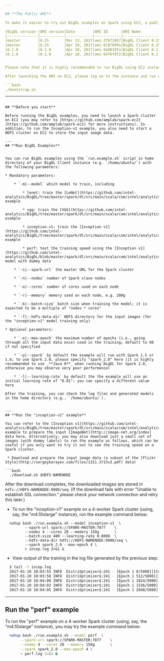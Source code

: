 ```yaml
---

## **The Public AMI**

To make it easier to try out BigDL examples on Spark using EC2, a public AMI is provided. It will automatically retrieve the latest BigDL package, download the necessary input data, and then run the specified BigDL example (using Java 8 on a Spark cluster). The details of the public AMI are shown in the table below.

|BigDL version |AMI version|Date        |AMI ID      |AMI Name          |Region               |Status    |
|--------------|-----------|------------|------------|----------------- |---------------------|----------|
|master        |0.2S       |Mar 13, 2017|ami-37b73957|BigDL Client 0.2S |US West (Oregon)     |Active    |
|master        |0.2S       |Apr 10, 2017|ami-8c87099a|BigDL Client 0.2S |US East (N. Virginia)|Active    |
|0.1.0         |0.1.0      |Apr 10, 2017|ami-9a8818fa|BigDL Client 0.1.0|US West (Oregon)     |Active    |
|0.1.0         |0.1.0      |Apr 10, 2017|ami-6476f872|BigDL Client 0.1.0|US East (N. Virginia)|Active    |


Please note that it is highly recommended to run BigDL using EC2 instances with Xeon E5 v3 or v4 processors.

After launching the AMI on EC2, please log on to the instance and run a "bootstrap.sh" script to download example scripts.

```bash
./bootstrap.sh
```

---
```

## **Before you start**

Before running the BigDL examples, you need to launch a Spark cluster on EC2 (you may refer to [https://github.com/amplab/spark-ec2](https://github.com/amplab/spark-ec2) for more instructions). In addition, to run the Inception-v1 example, you also need to start a HDFS cluster on EC2 to store the input image data.

---
## **Run BigDL Examples**


You can run BigDL examples using the `run.example.sh` script in home directory of your BigDL Client instance (e.g. `/home/ubuntu/`) with the following parameters:

* Mandatory parameters:
  
    * `-m|--model` which model to train, including
    
        * lenet: train the [LeNet](https://github.com/intel-analytics/BigDL/tree/master/spark/dl/src/main/scala/com/intel/analytics/bigdl/models/lenet) example
    
        * vgg: train the [VGG](https://github.com/intel-analytics/BigDL/tree/master/spark/dl/src/main/scala/com/intel/analytics/bigdl/models/vgg) example

        * inception-v1: train the [Inception v1](https://github.com/intel-analytics/BigDL/tree/master/spark/dl/src/main/scala/com/intel/analytics/bigdl/models/inception) example

        * perf: test the training speed using the [Inception v1](https://github.com/intel-analytics/BigDL/blob/master/spark/dl/src/main/scala/com/intel/analytics/bigdl/models/inception/Inception_v1.scala) model with dummy data

    * `-s|--spark-url` the master URL for the Spark cluster

    * `-n|--nodes` number of Spark slave nodes

    * `-o|--cores` number of cores used on each node

    * `-r|--memory` memory used on each node, e.g. 200g

    * `-b|--batch-size` batch size when training the model; it is expected to be a multiple of "nodes * cores"

    * `-f|--hdfs-data-dir` HDFS directory for the input images (for the "inception-v1" model training only)

* Optional parameters:

    * `-e|--max-epoch` the maximum number of epochs (i.e., going through all the input data once) used in the training; default to 90 if not specified

    * `-p|--spark` by default the example will run with Spark 1.5 or 1.6; to use Spark 2.0, please specify "spark_2.0" here (it is highly recommended to use _**Java 8**_ when running BigDL for Spark 2.0, otherwise you may observe very poor performance)

    * `-l|--learning-rate` by default the the example will use an initial learning rate of "0.01"; you can specify a different value here

After the training, you can check the log files and generated models in the home directory (e.g., `/home/ubuntu/`).  


---
## **Run the "inception-v1" example**

You can refer to the [Inception v1](https://github.com/intel-analytics/BigDL/tree/master/spark/dl/src/main/scala/com/intel/analytics/bigdl/models/inception) example to prepare the input [ImageNet](http://image-net.org/index) data here. Alternatively, you may also download just a small set of images (with dummy labels) to run the example as follows, which can be useful if you only want to try it out to see the training speed on a Spark cluster.

 * Download and prepare the input image data (a subset of the [Flickr Style](http://sergeykarayev.com/files/1311.3715v3.pdf) data)

```bash
  ./download.sh $HDFS-NAMENODE
```

  After the download completes, the downloaded images are stored in `hdfs://HDFS-NAMENODE:9000/seq`. (If the download fails with error "Unable to establish SSL connection." please check your network connection and retry this later.)

 * To run the "inception-v1" example on a 4-worker Spark cluster (using, say, the "m4.10xlarge" instance), run the example command below: 

```
  nohup bash ./run.example.sh --model inception-v1  \
         --spark-url spark://SPARK-MASTER:7077    \
         --nodes 4 --cores 20 --memory 150g       \
         --batch-size 400 --learning-rate 0.0898  \
         --hdfs-data-dir hdfs://HDFS-NAMENODE:9000/seq \
         --spark spark_2.0 --max-epoch 4 \
         > incep.log 2>&1 &     
```

* View output of the training in the log file generated by the previous step:
```bash
  $ tail -f incep.log
  2017-01-10 10:03:55 INFO  DistriOptimizer$:241 - [Epoch 1 0/5000][Iteration 1][Wall Clock XXX] Train 512 in XXXseconds. Throughput is XXX records/second. Loss is XXX.
  2017-01-10 10:03:58 INFO  DistriOptimizer$:241 - [Epoch 1 512/5000][Iteration 2][Wall Clock XXX] Train 512 in XXXseconds. Throughput is XXX records/second. Loss is XXX.
  2017-01-10 10:04:00 INFO  DistriOptimizer$:241 - [Epoch 1 1024/5000][Iteration 3][Wall Clock XXX] Train 512 in XXXseconds. Throughput is XXX records/second. Loss is XXX.
  2017-01-10 10:04:03 INFO  DistriOptimizer$:241 - [Epoch 1 1536/5000][Iteration 4][Wall Clock XXX] Train 512 in XXXseconds. Throughput is XXX records/second. Loss is XXX.
  2017-01-10 10:04:05 INFO  DistriOptimizer$:241 - [Epoch 1 2048/5000][Iteration 5][Wall Clock XXX] Train 512 in XXXseconds. Throughput is XXX records/second. Loss is XXX.
```  

---
## **Run the "perf" example**

To run the "perf" example on a 4-worker Spark cluster (using, say, the "m4.10xlarge" instance), you may try the example command below: 

```bash
  nohup bash ./run.example.sh --model perf  \
       --spark-url spark://SPARK-MASTER:7077    \
       --nodes 4 --cores 20 --memory 150g       \
       --spark spark_2.0 --max-epoch 4 \
       > perf.log 2>&1 &
```
